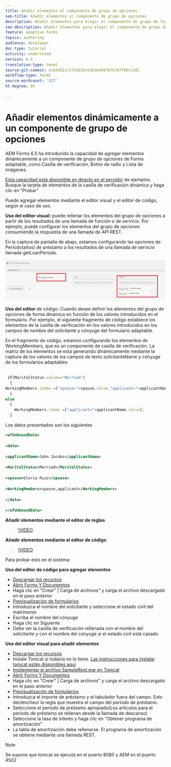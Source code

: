 ```yaml
---
title: Añadir elementos al componente de grupo de opciones
seo-title: Añadir elementos al componente de grupo de opciones
description: Añadir elementos para elegir el componente de grupo de forma dinámica
seo-description: Añadir elementos para elegir el componente de grupo de forma dinámica
feature: adaptive-forms
topics: authoring
audience: developer
doc-type: tutorial
activity: understand
version: 6.5
translation-type: tm+mt
source-git-commit: ecbd4d21c5f41b2bc6db3b409767b767f00cc5d1
workflow-type: tm+mt
source-wordcount: '527'
ht-degree: 0%

---
```




# Añadir elementos dinámicamente a un componente de grupo de opciones

AEM Forms 6.5 ha introducido la capacidad de agregar elementos dinámicamente a un componente de grupo de opciones de Forms adaptable, como Casilla de verificación, Botón de radio y Lista de imágenes.

[Esta capacidad está disponible en directo en el servidor](https://forms.enablementadobe.com/content/samples/samples.html?query=0) de ejemplos. Busque la tarjeta de elementos de la casilla de verificación dinámica y haga clic en &quot;Probar&quot;


Puede agregar elementos mediante el editor visual y el editor de código, según el caso de uso.

**Uso del editor visual:** puede rellenar los elementos del grupo de opciones a partir de los resultados de una llamada de función o de servicio. Por ejemplo, puede configurar los elementos del grupo de opciones consumiendo la respuesta de una llamada de API REST.

En la captura de pantalla de abajo, estamos configurando las opciones de Período(años) de préstamo a los resultados de una llamada de servicio llamada getLoanPeriods.

![Editor de reglas](assets/ruleeditor.png)

**Uso del editor** de código: Cuando desee definir los elementos del grupo de opciones de forma dinámica en función de los valores introducidos en el formulario. Por ejemplo, el siguiente fragmento de código establece los elementos de la casilla de verificación en los valores introducidos en los campos de nombre del solicitante y cónyuge del formulario adaptable.

En el fragmento de código, estamos configurando los elementos de WorkingMembers, que es un componente de casilla de verificación. La matriz de los elementos se está generando dinámicamente mediante la captura de los valores de los campos de texto solicitanteName y cónyuge de los formularios adaptables

```javascript
 
 if(MaritalStatus.value=="Married")
  {
WorkingMembers.items =["spouse="+spouse.value,"applicant="+applicantName.value];
  }
else
  {
    WorkingMembers.items =["applicant="+applicantName.value];
  }
```

Los datos presentados son los siguientes

```xml
<afUnboundData>

<data>

<applicantName>John Jacobs</applicantName>

<MaritalStatus>Married</MaritalStatus>

<spouse>Gloria Rios</spouse>

<WorkingMembers>spouse,applicant</WorkingMembers>

</data>

</afUnboundData>
```

**Añadir elementos mediante el editor de reglas**

>[!VIDEO](https://video.tv.adobe.com/v/26847?quality=12&learn=on)

**Añadir elementos mediante el editor de código**

>[!VIDEO](https://video.tv.adobe.com/v/26848?quality=12&learn=on)

Para probar esto en el sistema:

**Uso del editor de código para agregar elementos**

* [Descargar los recursos](assets/usingthecodeeditor.zip)
* [Abrir Forms Y Documentos](http://localhost:4502/aem/forms.html/content/dam/formsanddocuments)
* Haga clic en &quot;Crear&quot; | Carga de archivos&quot; y carga el archivo descargado en el paso anterior
* [Previsualización de formularios](http://localhost:4502/content/dam/formsanddocuments/simpleform/jcr:content?wcmmode=disabled)
* Introduzca el nombre del solicitante y seleccione el estado civil del matrimonio
* Escriba el nombre del cónyuge
* Haga clic en Siguiente
* Debe ver la casilla de verificación rellenada con el nombre del solicitante y con el nombre del cónyuge si el estado civil está casado

**Uso del editor visual para añadir elementos**

* [Descargar los recursos](assets/usingthevisualeditor.zip)
* Instale Tomcat si todavía no lo tiene. [Las instrucciones para instalar tomcat están disponibles aquí](https://docs.adobe.com/content/help/en/experience-manager-learn/forms/ic-print-channel-tutorial/introduction.html)
* [Implementar el archivo SampleRest.war en Tomcat](https://forms.enablementadobe.com/content/DemoServerBundles/SampleRest.war)
* [Abrir Forms Y Documentos](http://localhost:4502/aem/forms.html/content/dam/formsanddocuments)
* Haga clic en &quot;Crear&quot; | Carga de archivos&quot; y carga el archivo descargado en el paso anterior
* [Previsualización de formularios](http://localhost:4502/content/dam/formsanddocuments/amortizationschedule/jcr:content?wcmmode=disabled)
* Introduzca el importe de préstamo y el tabulador fuera del campo. Esto déclencheur la regla que muestra el campo del período de préstamo.
* Seleccione el período de préstamo apropiado(Los artículos para el período de préstamo se rellenan desde la llamada de descanso)
* Seleccione la tasa de interés y haga clic en &quot;Obtener programa de amortización&quot;
* La tabla de amortización debe rellenarse. El programa de amortización se obtiene mediante una llamada REST.

>[!NOTE]
> Se supone que tomcat se ejecuta en el puerto 8080 y AEM en el puerto 4502

